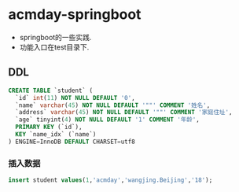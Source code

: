 # acmday-springboot
- springboot的一些实践.
- 功能入口在test目录下.

## DDL
```sql
CREATE TABLE `student` (
  `id` int(11) NOT NULL DEFAULT '0',
  `name` varchar(45) NOT NULL DEFAULT '""' COMMENT '姓名',
  `address` varchar(45) NOT NULL DEFAULT '""' COMMENT '家庭住址',
  `age` tinyint(4) NOT NULL DEFAULT '1' COMMENT '年龄',
  PRIMARY KEY (`id`),
  KEY `name_idx` (`name`)
) ENGINE=InnoDB DEFAULT CHARSET=utf8
```

### 插入数据
```sql
insert student values(1,'acmday','wangjing.Beijing','18');
```
